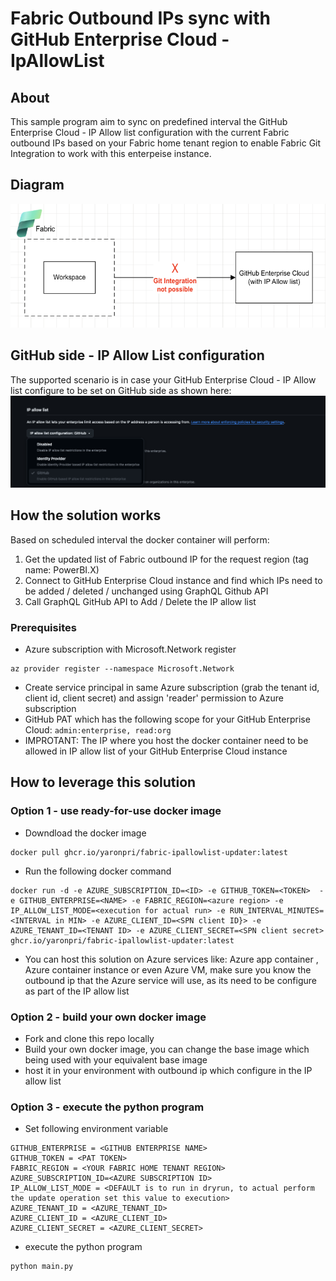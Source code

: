 # Fabric Outbound IPs sync with GitHub Enterprise Cloud - IpAllowList

## About
This sample program aim to sync on predefined interval the GitHub Enterprise Cloud - IP Allow list configuration with the current Fabric outbound IPs based on your Fabric home tenant region to enable Fabric Git Integration to work with this enterpeise instance.

## Diagram
![alt text](img/fabric-ip-allow-list.png)

## GitHub side - IP Allow List configuration
The supported scenario is in case your GitHub Enterprise Cloud - IP Allow list configure to be set on GitHub side as shown here:
![alt text](img/configuration.png)

## How the solution works
Based on scheduled interval the docker container will perform:
1. Get the updated list of Fabric outbound IP for the request region (tag name: PowerBI.X) 
1. Connect to GitHub Enterprise Cloud instance and find which IPs need to be added / deleted / unchanged using GraphQL Github API
1. Call GraphQL GitHub API to Add / Delete the IP allow list

### Prerequisites

- Azure subscription with Microsoft.Network register
```
az provider register --namespace Microsoft.Network
```
- Create service principal in same Azure subscription (grab the tenant id, client id, client secret) and assign 'reader' permission to Azure subscription
- GitHub PAT which has the following scope for your GitHub Enterprise Cloud: ```admin:enterprise, read:org```
- IMPROTANT: The IP where you host the docker container need to be allowed in IP allow list of your GitHub Enterprise Cloud instance

## How to leverage this solution
### Option 1 - use ready-for-use docker image
- Downdload the docker image
```
docker pull ghcr.io/yaronpri/fabric-ipallowlist-updater:latest
```
- Run the following docker command
```
docker run -d -e AZURE_SUBSCRIPTION_ID=<ID> -e GITHUB_TOKEN=<TOKEN>  -e GITHUB_ENTERPRISE=<NAME> -e FABRIC_REGION=<azure region> -e IP_ALLOW_LIST_MODE=<execution for actual run> -e RUN_INTERVAL_MINUTES=<INTERVAL in MIN> -e AZURE_CLIENT_ID=<SPN client ID}> -e AZURE_TENANT_ID=<TENANT ID> -e AZURE_CLIENT_SECRET=<SPN client secret> ghcr.io/yaronpri/fabric-ipallowlist-updater:latest
```

- You can host this solution on Azure services like: Azure app container , Azure container instance or even Azure VM, make sure you know the outbound ip that the Azure service will use, as its need to be configure as part of the IP allow list

### Option 2 - build your own docker image
- Fork and clone this repo locally
- Build your own docker image, you can change the base image which being used with your equivalent base image
- host it in your environment with outbound ip which configure in the IP allow list

### Option 3 - execute the python program
- Set following environment variable
```
GITHUB_ENTERPRISE = <GITHUB ENTERPRISE NAME>
GITHUB_TOKEN = <PAT TOKEN>
FABRIC_REGION = <YOUR FABRIC HOME TENANT REGION>
AZURE_SUBSCRIPTION_ID=<AZURE SUBSCRIPTION ID>
IP_ALLOW_LIST_MODE = <DEFAULT is to run in dryrun, to actual perform the update operation set this value to execution>
AZURE_TENANT_ID = <AZURE_TENANT_ID>
AZURE_CLIENT_ID = <AZURE_CLIENT_ID>
AZURE_CLIENT_SECRET = <AZURE_CLIENT_SECRET>
```
- execute the python program 
```
python main.py
```